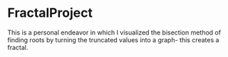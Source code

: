 # FractalProject
This is a personal endeavor in which I visualized the bisection method of finding roots by turning the truncated values into a graph- this creates a fractal.
